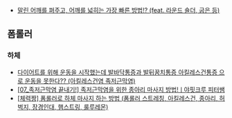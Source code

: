 - [말린 어깨를 펴주고, 어깨를 넓히는 가장 빠른 방법!? (feat. 라운드 숄더, 굽은 등)](https://www.youtube.com/watch?v=7Rg8zAh_g68)

## 폼롤러
### 하체
- [다이어트를 위해 운동을 시작했는데 발바닥통증과 발뒤꿈치통증 아킬레스건통증 으로 운동을 못한다?? (아킬레스건염 족저근막염)](https://www.youtube.com/watch?v=j1KaqFigTU0)
- [[07_족저근막염 끝내기!] 족저근막염을 위한 종아리 마사지 방법!ㅣ야핏크루 피터쌤](https://www.youtube.com/watch?v=T9iHmZ4xulA)
- [[체력짱] 폼롤러로 하체 마사지 하는 방법 (폼롤러 스트레칭, 아킬레스건, 종아리, 허벅지, 장경인대, 햄스트링, 룰루레몬)](https://www.youtube.com/watch?v=ePMPoE_BmKs)
